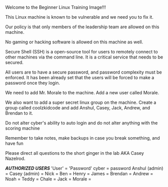 Welcome to the Beginner Linux Training Image!!!

This Linux machine is known to be vulnerable and we need you to fix it.

Our policy is that only members of the leadership team are 
allowed on this machine.

No gaming or hacking software is allowed on this machine as well.

Secure Shell (SSH) is a open-source tool for users to remotely connect to 
other machines via the command line. It is a critical service that needs
to be secured.

All users are to have a secure password, and password complexity must be 
enforced. It has been already set that the users will be forced to make a password once they 
login.

We need to add Mr. Morale to the machine. Add a new user called Morale.

We also want to add a super secret linux group on the machine. Create a group called coolzkidcode and add Anshul, Casey, Jack, Andrew, and Brendan to it.

Do not alter cyber's ability to auto login and do not alter anything with 
the scoring machine

Remember to take notes, make backups in case you break something, and have fun

Please direct all questions to the short ginger in the lab AKA Casey Nazelrod.


***AUTHORIZED USERS***
'User' = 'Password'
cyber = password
Anshul (admin) =
Casey (admin) =
Nick = 
Ben =
Henry = 
James =
Brendan =
Andrew =
Noah =
Teddy = 
Chale =
Jack =
Morale =
